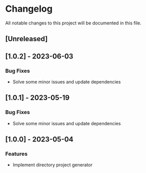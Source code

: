 # Changelog

All notable changes to this project will be documented in this file.

## [Unreleased]
## [1.0.2] - 2023-06-03

### Bug Fixes

- Solve some minor issues and update dependencies

## [1.0.1] - 2023-05-19

### Bug Fixes

- Solve some minor issues and update dependencies

## [1.0.0] - 2023-05-04

### Features

- Implement directory project generator

<!-- generated by git-cliff -->
